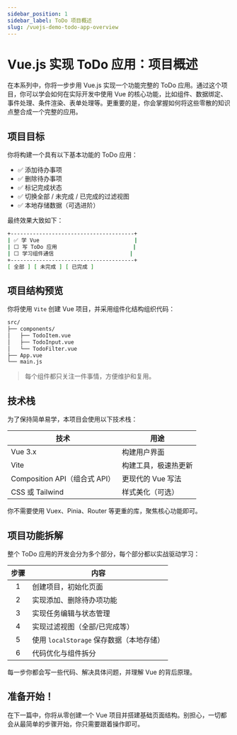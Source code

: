 ```yaml
---
sidebar_position: 1
sidebar_label: ToDo 项目概述
slug: /vuejs-demo-todo-app-overview
---
```


# Vue.js 实现 ToDo 应用：项目概述

在本系列中，你将一步步用 Vue.js 实现一个功能完整的 ToDo 应用。通过这个项目，你可以学会如何在实际开发中使用 Vue 的核心功能，比如组件、数据绑定、事件处理、条件渲染、表单处理等。更重要的是，你会掌握如何将这些零散的知识点整合成一个完整的应用。



## 项目目标

你将构建一个具有以下基本功能的 ToDo 应用：

- ✅ 添加待办事项
- ✅ 删除待办事项
- ✅ 标记完成状态
- ✅ 切换全部 / 未完成 / 已完成的过滤视图
- ✅ 本地存储数据（可选进阶）

最终效果大致如下：

```bash
+---------------------------------------+
| ✅ 学 Vue                              |
| ⬜ 写 ToDo 应用                        |
| ⬜ 学习组件通信                        |
+---------------------------------------+
[ 全部 ] [ 未完成 ] [ 已完成 ]
```



## 项目结构预览

你将使用 `Vite` 创建 Vue 项目，并采用组件化结构组织代码：

```bash
src/
├── components/
│   ├── TodoItem.vue
│   ├── TodoInput.vue
│   └── TodoFilter.vue
├── App.vue
└── main.js
```

> 每个组件都只关注一件事情，方便维护和复用。



## 技术栈

为了保持简单易学，本项目会使用以下技术栈：

| 技术                          | 用途                 |
| ----------------------------- | -------------------- |
| Vue 3.x                       | 构建用户界面         |
| Vite                          | 构建工具，极速热更新 |
| Composition API（组合式 API） | 更现代的 Vue 写法    |
| CSS 或 Tailwind               | 样式美化（可选）     |

你不需要使用 Vuex、Pinia、Router 等更重的库，聚焦核心功能即可。



## 项目功能拆解

整个 ToDo 应用的开发会分为多个部分，每个部分都以实战驱动学习：

| 步骤 | 内容                                     |
| :--: | ---------------------------------------- |
|  1   | 创建项目，初始化页面                     |
|  2   | 实现添加、删除待办项功能                 |
|  3   | 实现任务编辑与状态管理                   |
|  4   | 实现过滤视图（全部/已完成等）            |
|  5   | 使用 `localStorage` 保存数据（本地存储） |
|  6   | 代码优化与组件拆分                       |

每一步你都会写一些代码、解决具体问题，并理解 Vue 的背后原理。



## 准备开始！

在下一篇中，你将从零创建一个 Vue 项目并搭建基础页面结构。别担心，一切都会从最简单的步骤开始，你只需要跟着操作即可。

